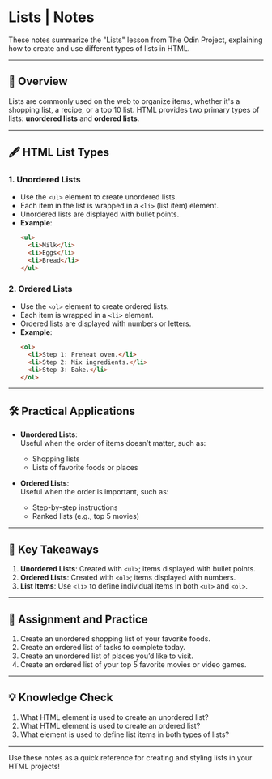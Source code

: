 # Lists | Notes

These notes summarize the "Lists" lesson from The Odin Project, explaining how to create and use different types of lists in HTML.

---

## 📜 Overview

Lists are commonly used on the web to organize items, whether it's a shopping list, a recipe, or a top 10 list. HTML provides two primary types of lists: **unordered lists** and **ordered lists**.

---

## 🖋️ HTML List Types

### 1. **Unordered Lists**

- Use the `<ul>` element to create unordered lists.
- Each item in the list is wrapped in a `<li>` (list item) element.
- Unordered lists are displayed with bullet points.
- **Example**:
  ```html
  <ul>
    <li>Milk</li>
    <li>Eggs</li>
    <li>Bread</li>
  </ul>
  ```

### 2. **Ordered Lists**

- Use the `<ol>` element to create ordered lists.
- Each item is wrapped in a `<li>` element.
- Ordered lists are displayed with numbers or letters.
- **Example**:
  ```html
  <ol>
    <li>Step 1: Preheat oven.</li>
    <li>Step 2: Mix ingredients.</li>
    <li>Step 3: Bake.</li>
  </ol>
  ```

---

## 🛠️ Practical Applications

- **Unordered Lists**:  
  Useful when the order of items doesn’t matter, such as:

  - Shopping lists
  - Lists of favorite foods or places

- **Ordered Lists**:  
  Useful when the order is important, such as:
  - Step-by-step instructions
  - Ranked lists (e.g., top 5 movies)

---

## 🎯 Key Takeaways

1. **Unordered Lists**: Created with `<ul>`; items displayed with bullet points.
2. **Ordered Lists**: Created with `<ol>`; items displayed with numbers.
3. **List Items**: Use `<li>` to define individual items in both `<ul>` and `<ol>`.

---

## 📖 Assignment and Practice

1. Create an unordered shopping list of your favorite foods.
2. Create an ordered list of tasks to complete today.
3. Create an unordered list of places you’d like to visit.
4. Create an ordered list of your top 5 favorite movies or video games.

---

## 💡 Knowledge Check

1. What HTML element is used to create an unordered list?
2. What HTML element is used to create an ordered list?
3. What element is used to define list items in both types of lists?

---

Use these notes as a quick reference for creating and styling lists in your HTML projects!
